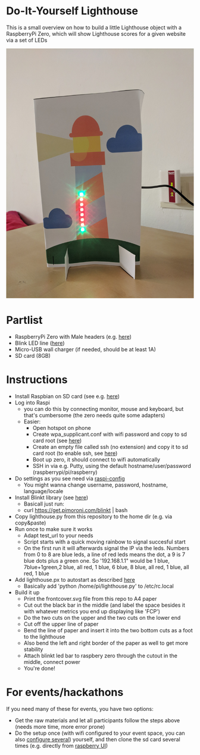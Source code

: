 # Do-It-Yourself Lighthouse

This is a small overview on how to build a little Lighthouse object with a RaspberryPi Zero, which will show Lighthouse scores for a given website via a set of LEDs

![Finished built](https://raw.githubusercontent.com/martinschierle/diy-lighthouse/master/lighthouse_built1.jpg)

# Partlist
* RaspberryPi Zero with Male headers (e.g. [here](https://shop.pimoroni.com/products/raspberry-pi-zero-wh-with-pre-soldered-header))
* Blink LED line ([here](https://shop.pimoroni.com/products/blinkt))
* Micro-USB wall charger (if needed, should be at least 1A)
* SD card (8GB)


# Instructions
* Install Raspbian on SD card (see e.g. [here](https://thepi.io/how-to-install-raspbian-on-the-raspberry-pi/))
* Log into Raspi
    * you can do this by connecting monitor, mouse and keyboard, but that's cumbersome (the zero needs quite some adapters)
    * Easier:
        * Open hotspot on phone
        * Create wpa_supplicant.conf with wifi password and copy to sd card root (see [here](https://www.raspberrypi-spy.co.uk/2017/04/manually-setting-up-pi-wifi-using-wpa_supplicant-conf/))
        * Create an empty file called ssh (no extension) and copy it to sd card root (to enable ssh, see [here](https://www.raspberrypi.org/forums/viewtopic.php?t=167326))
        * Boot up zero, it should connect to wifi automatically
        * SSH in via e.g. Putty, using the default hostname/user/password (raspberrypi/pi/raspberry)
* Do settings as you see need via [raspi-config](https://www.raspberrypi.org/documentation/configuration/raspi-config.md)
    * You might wanna change username, password, hostname, language/locale
* Install Blinkt library (see [here](https://github.com/pimoroni/blinkt))
    * Basicall just run: 
    * curl https://get.pimoroni.com/blinkt | bash
* Copy lighthouse.py from this repository to the home dir (e.g. via copy&paste)
* Run once to make sure it works
    * Adapt test_url to your needs
    * Script starts with a quick moving rainbow to signal succesful start
    * On the first run it will afterwards signal the IP via the leds. Numbers from 0 to 8 are blue leds, a line of red leds means the dot, a 9 is 7 blue dots plus a green one. So '192.168.1.1" would be 1 blue, 7blue+1green,2 blue, all red, 1 blue, 6 blue, 8 blue, all red, 1 blue, all red, 1 blue
* Add lighthouse.px to autostart as described [here](https://stackoverflow.com/questions/24875955/autostart-on-raspberry-pi)
    * Basically add 'python /home/pi/lighthouse.py' to /etc/rc.local
* Build it up
    * Print the frontcover.svg file from this repo to A4 paper
    * Cut out the black bar in the middle (and label the space besides it with whatever metrics you end up displaying like 'FCP')
    * Do the two cuts on the upper and the two cuts on the lower end
    * Cut off the upper line of paper
    * Bend the line of paper and insert it into the two bottom cuts as a foot to the lighthouse
    * Also bend the left and right border of the paper as well to get more stability
    * Attach blinkt led bar to raspbery zero through the cutout in the middle, connect power
    * You're done!

# For events/hackathons
If you need many of these for events, you have two options:
* Get the raw materials and let all participants follow the steps above (needs more time, more error prone)
* Do the setup once (with wifi configured to your event space, you can also [configure several](https://raspberrypi.stackexchange.com/questions/11631/how-to-setup-multiple-wifi-networks)) yourself, and then clone the sd card several times (e.g. directly from [raspberry UI](https://pishop.co.za/blog/my-tutorial-post/clone-your-micro-sd-directly-on-rpi/))
